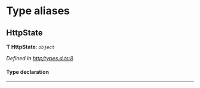 

# Type aliases

<a id="httpstate"></a>

##  HttpState

**Ƭ HttpState**: *`object`*

*Defined in [http/types.d.ts:8](https://github.com/polkadot-js/api/blob/cce329b/packages/api-provider/src/http/types.d.ts#L8)*

#### Type declaration

___

